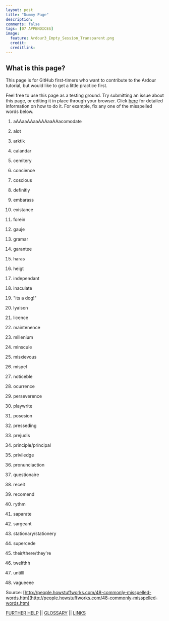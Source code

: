 ```yaml
---
layout: post
title: "Dummy Page"
description:
comments: false
tags: [07 APPENDICES]
image:
  feature: Ardour3_Empty_Session_Transparent.png
  credit:  
  creditlink:  
---
```


## What is this page?

This page is for GitHub first-timers who want to contribute to the Ardour tutorial, but would like to get a little practice first.

Feel free to use this page as a testing ground. Try submitting an issue about this page, or editing it in place through your browser. Click [here](../how-to-contribute) for detailed information on how to do it. For example, fix any one of the misspelled words below.

1. aAAaaAAaaAAAaaAAacomodate

2. alot

3. arktik

4. calandar

5. cemitery

6. concience

7. coscious

8. definitly

9. embarass

10. existance

11. forein

12. gauje

13. gramar

14. garantee

15. haras

16. heigt

17. independant

18. inaculate

19. "its a dog!"

20. lyaison

21. licence

22. maintenence

23. millenium

24. minscule

25. misxievous

26. mispel

27. noticeble

28. ocurrence

29. perseverence

30. playwrite

31. posesion

32. presseding

33. prejudis

34. principle/principal

35. priviledge

36. pronunciaction

37. questionaire

38. receit

39. recomend

40. rythm

41. saparate

42. sargeant

43. stationary/stationery

44. supercede

45. their/there/they're

46. twelfthh

47. untilll

48. vagueeee

Source: [http://people.howstuffworks.com/48-commonly-misspelled-words.htm](http://people.howstuffworks.com/48-commonly-misspelled-words.htm)


[FURTHER HELP](../further-help)   ||
[GLOSSARY](../glossary)   ||
[LINKS](../links)
